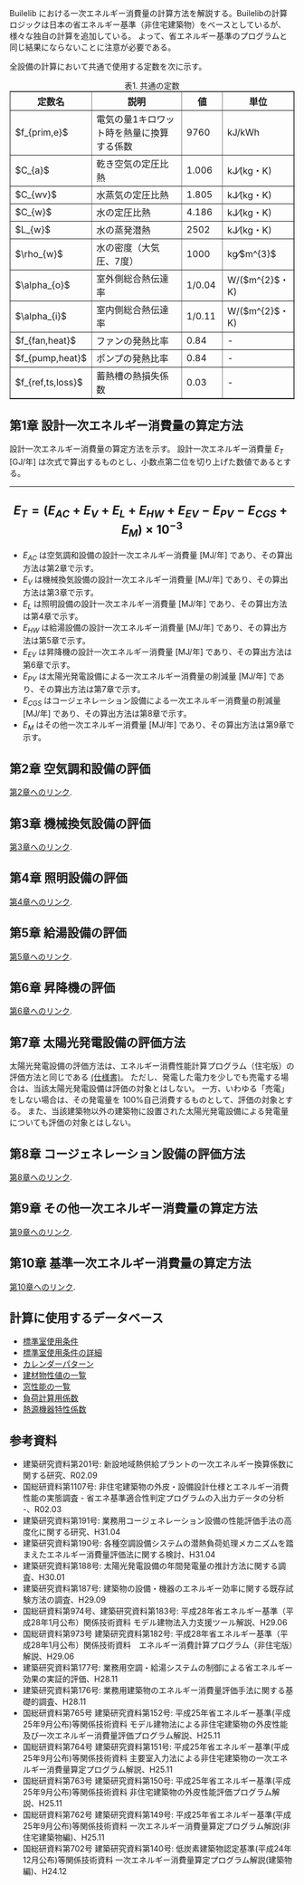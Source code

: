 Builelib における一次エネルギー消費量の計算方法を解説する。Builelibの計算ロジックは日本の省エネルギー基準（非住宅建築物）をベースとしているが、様々な独自の計算を追加している。
よって、省エネルギー基準のプログラムと同じ結果にならないことに注意が必要である。

全設備の計算において共通で使用する定数を次に示す。

<div style="text-align: center; margin-bottom: 0.01em;">表1. 共通の定数</div>
<table border="1" style="margin-top: 0.01;">
  <colgroup>
    <col style="width: 20%;">
    <col style="width: 50%;">
    <col style="width: 15%;">
    <col style="width: 15%;">
  </colgroup>
  <tr>
    <th>定数名</th> <th>説明</th> <th>値</th> <th>単位</th>
  </tr>
  <tr>
    <td>$f_{prim,e}$</td ><td>電気の量1キロワット時を熱量に換算する係数</td> <td>9760</td> <td>kJ/kWh</td>
  </tr>
  <tr>
    <td>$C_{a}$</td> <td>乾き空気の定圧比熱</td> <td>1.006</td> <td>kJ⁄(kg・K)</td>
  </tr>
  <tr>
    <td>$C_{wv}$</td> <td>水蒸気の定圧比熱</td> <td>1.805</td> <td>kJ⁄(kg・K)</td>
  </tr>
  <tr>
    <td>$C_{w}$</td> <td>水の定圧比熱</td> <td>4.186</td> <td>kJ⁄(kg・K)</td>
  </tr>
  <tr>
    <td>$L_{w}$</td> <td>水の蒸発潜熱</td> <td>2502</td> <td>kJ⁄(kg・K)</td>
  </tr>
  <tr>
    <td>$\rho_{w}$</td> <td>水の密度（大気圧、7度）</td> <td>1000</td> <td>kg⁄$m^{3}$</td>
  </tr>
  <tr>
    <td>$\alpha_{o}$</td> <td>室外側総合熱伝達率</td> <td>1/0.04</td> <td>W/($m^{2}$・K)</td>
  </tr>
  <tr>
    <td>$\alpha_{i}$</td> <td>室内側総合熱伝達率</td> <td>1/0.11</td> <td>W/($m^{2}$・K)</td>
  </tr>
  <tr>
    <td>$f_{fan,heat}$</td> <td>ファンの発熱比率</td> <td>0.84</td> <td>-</td>
  </tr>
  <tr>
    <td>$f_{pump,heat}$</td> <td>ポンプの発熱比率</td> <td>0.84</td> <td>-</td>
  </tr>
  <tr>
    <td>$f_{ref,ts,loss}$</td> <td>蓄熱槽の熱損失係数</td> <td>0.03</td> <td>-</td>
  </tr>
</table>


## 第1章 設計一次エネルギー消費量の算定方法

設計一次エネルギー消費量の算定方法を示す。
設計一次エネルギー消費量 $E_{T}$ [GJ/年] は次式で算出するものとし、小数点第二位を切り上げた数値であるとする。

---
$$
E_{T} = (E_{AC} + E_{V} + E_{L} + E_{HW} + E_{EV} - E_{PV} - E_{CGS} + E_{M}) \times 10^{-3}
$$
---

- $E_{AC}$ は空気調和設備の設計一次エネルギー消費量 [MJ/年] であり、その算出方法は第2章で示す。
- $E_{V}$ は機械換気設備の設計一次エネルギー消費量 [MJ/年] であり、その算出方法は第3章で示す。
- $E_{L}$ は照明設備の設計一次エネルギー消費量 [MJ/年] であり、その算出方法は第4章で示す。
- $E_{HW}$ は給湯設備の設計一次エネルギー消費量 [MJ/年] であり、その算出方法は第5章で示す。
- $E_{EV}$ は昇降機の設計一次エネルギー消費量 [MJ/年] であり、その算出方法は第6章で示す。
- $E_{PV}$ は太陽光発電設備による一次エネルギー消費量の削減量 [MJ/年] であり、その算出方法は第7章で示す。
- $E_{CGS}$ はコージェネレーション設備による一次エネルギー消費量の削減量 [MJ/年] であり、その算出方法は第8章で示す。
- $E_{M}$ はその他一次エネルギー消費量 [MJ/年] であり、その算出方法は第9章で示す。


## 第2章 空気調和設備の評価

[第2章へのリンク](./Reference/EngineeringReference_chapter02.html).

## 第3章 機械換気設備の評価 

[第3章へのリンク](./Reference/EngineeringReference_chapter03.html).

## 第4章 照明設備の評価

[第4章へのリンク](./Reference/EngineeringReference_chapter04.html).

## 第5章 給湯設備の評価 

[第5章へのリンク](./Reference/EngineeringReference_chapter05.html).

## 第6章 昇降機の評価 

[第6章へのリンク](./Reference/EngineeringReference_chapter06.html).

## 第7章 太陽光発電設備の評価方法

太陽光発電設備の評価方法は、エネルギー消費性能計算プログラム（住宅版）の評価方法と同じである [(仕様書)](https://www.kenken.go.jp/becc/documents/house/9-1_191119_v08_PVer0207.pdf)。
ただし、発電した電力を少しでも売電する場合は、当該太陽光発電設備は評価の対象とはしない。
一方、いわゆる「売電」をしない場合は、その発電量を 100%自己消費するものとして、評価の対象とする。
また、当該建築物以外の建築物に設置された太陽光発電設備による発電量についても評価の対象とはしない。


## 第8章 コージェネレーション設備の評価方法

[第8章へのリンク](./Reference/EngineeringReference_chapter08-en.html).

## 第9章 その他一次エネルギー消費量の算定方法

[第9章へのリンク](./Reference/EngineeringReference_chapter09-en.html).

## 第10章 基準一次エネルギー消費量の算定方法

[第10章へのリンク](./Reference/EngineeringReference_chapter10-en.html).


## 計算に使用するデータベース

* [標準室使用条件](https://www.kenken.go.jp/becc/documents/building/Definitions/ROOM_SPEC_H28.zip)
* [標準室使用条件の詳細](https://www.kenken.go.jp/becc/documents/building/Definitions/RoomUsageCondition_20140303.pdf)
* [カレンダーパターン](https://www.kenken.go.jp/becc/documents/building/Definitions/CalenderPattern_20140303.pdf)
* [建材物性値の一覧](https://www.kenken.go.jp/becc/documents/building/Definitions/HeatThermalConductivity.zip)
* [窓性能の一覧](https://www.kenken.go.jp/becc/documents/building/Definitions/WindowHeatTransferPerformance_H30_181005.zip)
* [負荷計算用係数](https://www.kenken.go.jp/becc/documents/building/Definitions/QROOM_COEFFI.zip)
* [熱源機器特性係数](https://www.kenken.go.jp/becc/documents/building/Definitions/REFLIST_H28_REFCURVE_H28.zip)


## 参考資料

* 建築研究資料第201号: 新設地域熱供給プラントの一次エネルギー換算係数に関する研究、R02.09
* 国総研資料第1107号: 非住宅建築物の外皮・設備設計仕様とエネルギー消費性能の実態調査 - 省エネ基準適合性判定プログラムの入出力データの分析 -、R02.03
* 建築研究資料第191号: 業務用コージェネレーション設備の性能評価手法の高度化に関する研究、H31.04
* 建築研究資料第190号: 各種空調設備システムの潜熱負荷処理メカニズムを踏まえたエネルギー消費量評価法に関する検討、H31.04
* 建築研究資料第188号: 太陽光発電設備の年間発電量の推計方法に関する調査、H30.01
* 建築研究資料第187号: 建築物の設備・機器のエネルギー効率に関する既存試験方法の調査、H29.09
* 国総研資料第974号、建築研究資料第183号: 平成28年省エネルギー基準（平成28年1月公布）関係技術資料 モデル建物法入力支援ツール解説、H29.06
* 国総研資料第973号	建築研究資料第182号: 平成28年省エネルギー基準（平成28年1月公布）関係技術資料　エネルギー消費計算プログラム（非住宅版）解説、H29.06
* 建築研究資料第177号: 業務用空調・給湯システムの制御による省エネルギー効果の実証的評価、H28.11
* 建築研究資料第176号: 業務用建築物のエネルギー消費量評価手法に関する基礎的調査、H28.11
* 国総研資料第765号	建築研究資料第152号: 平成25年省エネルギー基準(平成25年9月公布)等関係技術資料 モデル建物法による非住宅建築物の外皮性能及び一次エネルギー消費量評価プログラム解説、H25.11
* 国総研資料第764号	建築研究資料第151号: 平成25年省エネルギー基準(平成25年9月公布)等関係技術資料 主要室入力法による非住宅建築物の一次エネルギー消費量算定プログラム解説、H25.11
* 国総研資料第763号	建築研究資料第150号: 平成25年省エネルギー基準(平成25年9月公布)等関係技術資料 非住宅建築物の外皮性能評価プログラム解説、H25.11
* 国総研資料第762号	建築研究資料第149号: 平成25年省エネルギー基準(平成25年9月公布)等関係技術資料 一次エネルギー消費量算定プログラム解説(非住宅建築物編)、H25.11
* 国総研資料第702号	建築研究資料第140号: 低炭素建築物認定基準(平成24年12月公布)等関係技術資料 一次エネルギー消費量算定プログラム解説(建築物編)、H24.12

